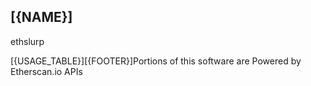 ## [{NAME}]

ethslurp

[{USAGE_TABLE}][{FOOTER}]Portions of this software are Powered by Etherscan.io APIs
